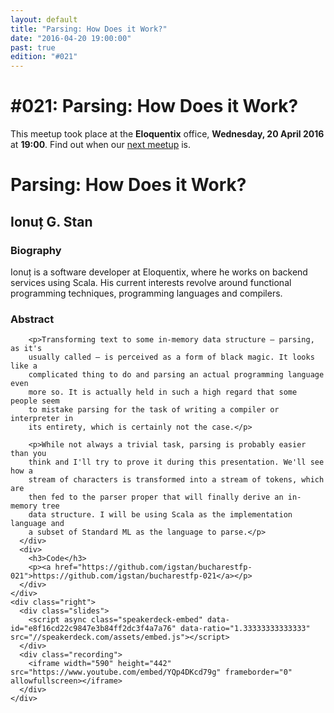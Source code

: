 ```yaml
---
layout: default
title: "Parsing: How Does it Work?"
date: "2016-04-20 19:00:00"
past: true
edition: "#021"
---
```


<div class="description">
  <h1><span class="edition-number">#021</span>: Parsing: How Does it Work?</h1>
  <p>This meetup took place at the <strong>Eloquentix</strong> office,
    <strong>Wednesday, 20 April 2016</strong> at <strong>19:00</strong>.
    Find out when our <a href="/next">next meetup</a> is.</p>
</div>

<div class="clear-fix"></div>

<div class="presentation">
  <h1>Parsing: How Does it Work?</h1>
  <div class="details">
    <div class="left">
      <div class="biography">
        <h2 class="speaker">Ionuț G. Stan</h2>
        <h3>Biography</h3>
        <p>Ionuț is a software developer at Eloquentix, where he works on backend
        services using Scala. His current interests revolve around functional
        programming techniques, programming languages and compilers.</p>
      </div>
      <div class="abstract">
        <h3>Abstract</h3>

        <p>Transforming text to some in-memory data structure — parsing, as it's
        usually called — is perceived as a form of black magic. It looks like a
        complicated thing to do and parsing an actual programming language even
        more so. It is actually held in such a high regard that some people seem
        to mistake parsing for the task of writing a compiler or interpreter in
        its entirety, which is certainly not the case.</p>

        <p>While not always a trivial task, parsing is probably easier than you
        think and I'll try to prove it during this presentation. We'll see how a
        stream of characters is transformed into a stream of tokens, which are
        then fed to the parser proper that will finally derive an in-memory tree
        data structure. I will be using Scala as the implementation language and
        a subset of Standard ML as the language to parse.</p>
      </div>
      <div>
        <h3>Code</h3>
        <p><a href="https://github.com/igstan/bucharestfp-021">https://github.com/igstan/bucharestfp-021</a></p>
      </div>
    </div>
    <div class="right">
      <div class="slides">
        <script async class="speakerdeck-embed" data-id="e8f16cd22c9847e3b84ff2dc3f4a7a76" data-ratio="1.33333333333333" src="//speakerdeck.com/assets/embed.js"></script>
      </div>
      <div class="recording">
        <iframe width="590" height="442" src="https://www.youtube.com/embed/YQp4DKcd79g" frameborder="0" allowfullscreen></iframe>
      </div>
    </div>
  </div>
</div>
